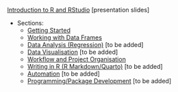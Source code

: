 [Introduction to R and RStudio](https://rosswilson-nz.github.io/CMOR-Intro-to-R) [presentation slides]

* Sections:
  * [Getting Started](https://rosswilson-nz.github.io/CMOR-Intro-to-R/#/getting-started)
  * [Working with Data Frames](https://rosswilson-nz.github.io/CMOR-Intro-to-R/#/working-with-data-frames)
  * [Data Analysis (Regression)](https://rosswilson-nz.github.io/CMOR-Intro-to-R/#/data-analysis-in-r-regression) [to be added]
  * [Data Visualisation](https://rosswilson-nz.github.io/CMOR-Intro-to-R/#/data-visualisation) [to be added]
  * [Workflow and Project Organisation](https://rosswilson-nz.github.io/CMOR-Intro-to-R/#/data-analysis-workflows-and-project-organisation)
  * [Writing in R (R Markdown/Quarto)](https://rosswilson-nz.github.io/CMOR-Intro-to-R/#/writing-reports-in-r) [to be added]
  * [Automation](https://rosswilson-nz.github.io/CMOR-Intro-to-R/#/automation) [to be added]
  * [Programming/Package Development](https://rosswilson-nz.github.io/CMOR-Intro-to-R/#/programming-in-r) [to be added]
